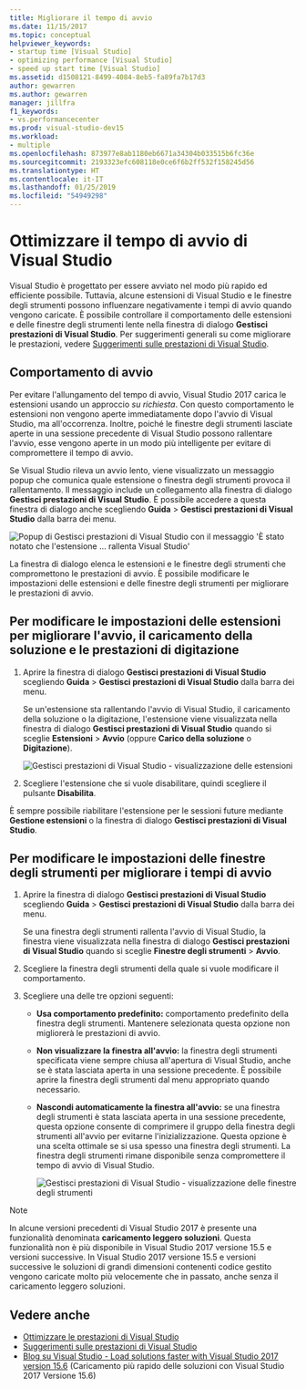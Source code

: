 ```yaml
---
title: Migliorare il tempo di avvio
ms.date: 11/15/2017
ms.topic: conceptual
helpviewer_keywords:
- startup time [Visual Studio]
- optimizing performance [Visual Studio]
- speed up start time [Visual Studio]
ms.assetid: d1508121-8499-4084-8eb5-fa89fa7b17d3
author: gewarren
ms.author: gewarren
manager: jillfra
f1_keywords:
- vs.performancecenter
ms.prod: visual-studio-dev15
ms.workload:
- multiple
ms.openlocfilehash: 873977e8ab1180eb6671a34304b033515b6fc36e
ms.sourcegitcommit: 2193323efc608118e0ce6f6b2ff532f158245d56
ms.translationtype: HT
ms.contentlocale: it-IT
ms.lasthandoff: 01/25/2019
ms.locfileid: "54949298"
---
```

# <a name="optimize-visual-studio-startup-time"></a>Ottimizzare il tempo di avvio di Visual Studio

Visual Studio è progettato per essere avviato nel modo più rapido ed efficiente possibile. Tuttavia, alcune estensioni di Visual Studio e le finestre degli strumenti possono influenzare negativamente i tempi di avvio quando vengono caricate. È possibile controllare il comportamento delle estensioni e delle finestre degli strumenti lente nella finestra di dialogo **Gestisci prestazioni di Visual Studio**. Per suggerimenti generali su come migliorare le prestazioni, vedere [Suggerimenti sulle prestazioni di Visual Studio](../ide/visual-studio-performance-tips-and-tricks.md).

## <a name="startup-behavior"></a>Comportamento di avvio

Per evitare l'allungamento del tempo di avvio, Visual Studio 2017 carica le estensioni usando un approccio _su richiesta_. Con questo comportamento le estensioni non vengono aperte immediatamente dopo l'avvio di Visual Studio, ma all'occorrenza. Inoltre, poiché le finestre degli strumenti lasciate aperte in una sessione precedente di Visual Studio possono rallentare l'avvio, esse vengono aperte in un modo più intelligente per evitare di compromettere il tempo di avvio.

Se Visual Studio rileva un avvio lento, viene visualizzato un messaggio popup che comunica quale estensione o finestra degli strumenti provoca il rallentamento. Il messaggio include un collegamento alla finestra di dialogo **Gestisci prestazioni di Visual Studio**. È possibile accedere a questa finestra di dialogo anche scegliendo **Guida** > **Gestisci prestazioni di Visual Studio** dalla barra dei menu.

![Popup di Gestisci prestazioni di Visual Studio con il messaggio 'È stato notato che l'estensione ... rallenta Visual Studio'](../ide/media/vside_perfdialog_popup.png)

La finestra di dialogo elenca le estensioni e le finestre degli strumenti che compromettono le prestazioni di avvio. È possibile modificare le impostazioni delle estensioni e delle finestre degli strumenti per migliorare le prestazioni di avvio.

## <a name="a-nameextensions-to-change-extension-settings-to-improve-startup-solution-load-and-typing-performance"></a><a name="extensions" />Per modificare le impostazioni delle estensioni per migliorare l'avvio, il caricamento della soluzione e le prestazioni di digitazione

1. Aprire la finestra di dialogo **Gestisci prestazioni di Visual Studio** scegliendo **Guida** > **Gestisci prestazioni di Visual Studio** dalla barra dei menu.

    Se un'estensione sta rallentando l'avvio di Visual Studio, il caricamento della soluzione o la digitazione, l'estensione viene visualizzata nella finestra di dialogo **Gestisci prestazioni di Visual Studio** quando si sceglie **Estensioni** > **Avvio** (oppure **Carico della soluzione** o **Digitazione**).

    ![Gestisci prestazioni di Visual Studio - visualizzazione delle estensioni](../ide/media/vside_perfdialog_extensions.png)

2. Scegliere l'estensione che si vuole disabilitare, quindi scegliere il pulsante **Disabilita**.

È sempre possibile riabilitare l'estensione per le sessioni future mediante **Gestione estensioni** o la finestra di dialogo **Gestisci prestazioni di Visual Studio**.

## <a name="a-nametool-windows-to-change-tool-window-settings-to-improve-startup-time"></a><a name="tool-windows" />Per modificare le impostazioni delle finestre degli strumenti per migliorare i tempi di avvio

1. Aprire la finestra di dialogo **Gestisci prestazioni di Visual Studio** scegliendo **Guida** > **Gestisci prestazioni di Visual Studio** dalla barra dei menu.

    Se una finestra degli strumenti rallenta l'avvio di Visual Studio, la finestra viene visualizzata nella finestra di dialogo **Gestisci prestazioni di Visual Studio** quando si sceglie **Finestre degli strumenti** > **Avvio**.

2. Scegliere la finestra degli strumenti della quale si vuole modificare il comportamento.

3. Scegliere una delle tre opzioni seguenti:

   - **Usa comportamento predefinito:** comportamento predefinito della finestra degli strumenti. Mantenere selezionata questa opzione non migliorerà le prestazioni di avvio.

   - **Non visualizzare la finestra all'avvio:** la finestra degli strumenti specificata viene sempre chiusa all'apertura di Visual Studio, anche se è stata lasciata aperta in una sessione precedente. È possibile aprire la finestra degli strumenti dal menu appropriato quando necessario.

   - **Nascondi automaticamente la finestra all'avvio:** se una finestra degli strumenti è stata lasciata aperta in una sessione precedente, questa opzione consente di comprimere il gruppo della finestra degli strumenti all'avvio per evitarne l'inizializzazione. Questa opzione è una scelta ottimale se si usa spesso una finestra degli strumenti. La finestra degli strumenti rimane disponibile senza compromettere il tempo di avvio di Visual Studio.

     ![Gestisci prestazioni di Visual Studio - visualizzazione delle finestre degli strumenti](../ide/media/vside_perfdialog_toolwindows.png)

> [!NOTE]
> In alcune versioni precedenti di Visual Studio 2017 è presente una funzionalità denominata **caricamento leggero soluzioni**. Questa funzionalità non è più disponibile in Visual Studio 2017 versione 15.5 e versioni successive. In Visual Studio 2017 versione 15.5 e versioni successive le soluzioni di grandi dimensioni contenenti codice gestito vengono caricate molto più velocemente che in passato, anche senza il caricamento leggero soluzioni.

## <a name="see-also"></a>Vedere anche

- [Ottimizzare le prestazioni di Visual Studio](../ide/optimize-visual-studio-performance.md)
- [Suggerimenti sulle prestazioni di Visual Studio](../ide/visual-studio-performance-tips-and-tricks.md)
- [Blog su Visual Studio - Load solutions faster with Visual Studio 2017 version 15.6](https://blogs.msdn.microsoft.com/visualstudio/2018/04/04/load-solutions-faster-with-visual-studio-2017-version-15-6/) (Caricamento più rapido delle soluzioni con Visual Studio 2017 Versione 15.6)